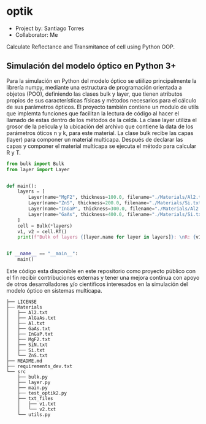# optik
* Project by: Santiago Torres 
* Collaborator: Me

Calculate Reflectance and Transmitance of cell using Python OOP.

## Simulación del modelo óptico en Python 3+

Para la simulación en Python del modelo óptico se utiilizo principalmente la librería numpy, mediante una estructura de programación orientada a objetos (POO), definiendo las clases bulk y layer, que tienen atributos propios de sus características físicas y métodos necesarios para el cálculo de sus parámetros ópticos.
El proyecto también contiene un modulo de utils que implemta funciones que facilitan la lectura de código al hacer el llamado de estas dentro de los métodos de la celda. 
La clase layer utiliza el grosor de la película y la ubicación del archivo que contiene la data de los parámetros óticos n y k, para este material. La clase bulk recibe las capas (layer) para componer un material multicapa. Después de declarar las capas y componer el material multicapa se ejecuta el método para calcular R y T.

```python
from bulk import Bulk
from layer import Layer


def main():
    layers = [
        Layer(name="MgF2", thickness=100.0, filename="./Materials/Al2.txt"),
        Layer(name="ZnS", thickness=200.0, filename="./Materials/Si.txt"),
        Layer(name="InGaP", thickness=300.0, filename="./Materials/Al2.txt"),
        Layer(name="GaAs", thickness=400.0, filename="./Materials/Si.txt"),
    ]
    cell = Bulk(*layers)
    v1, v2 = cell.RT()
    print(f"Bulk of layers {[layer.name for layer in layers]}: \nR: {v1}\nT: {v2}")


if __name__ == "__main__":
    main()
```

Este código esta disponible en este repositorio como proyecto público con el fin recibir contribuciones externas y tener una mejora continua con apoyo de otros desarrolladores y/o cientificos interesados en la simulación del modelo óptico en sistemas multicapa.
```console
├── LICENSE
├── Materials
│   ├── Al2.txt
│   ├── AlGaAs.txt
│   ├── Al.txt
│   ├── GaAs.txt
│   ├── InGaP.txt
│   ├── MgF2.txt
│   ├── SiN.txt
│   ├── Si.txt
│   └── ZnS.txt
├── README.md
├── requirements_dev.txt
└── src
    ├── bulk.py
    ├── layer.py
    ├── main.py
    ├── test_optik2.py
    ├── txt_files
    │   ├── v1.txt
    │   └── v2.txt
    └── utils.py
```
